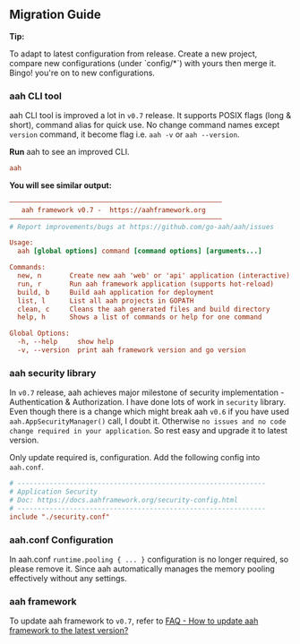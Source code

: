 ## Migration Guide

<div class="alert alert-info alert-info-blue">
<p><strong>Tip:</strong></p>
<p>To adapt to latest configuration from release. Create a new project, compare new configurations (under `config/*`) with yours then merge it. Bingo! you're on to new configurations.</p>
</div>

### aah CLI tool

aah CLI tool is improved a lot in `v0.7` release. It supports POSIX flags (long & short), command alias for quick use. No change command names except `version` command, it become flag i.e. `aah -v` or `aah --version`.

**Run** aah to see an improved CLI.
```cfg
aah
```

**You will see similar output:**
```cfg
–––––––––––––––––––––––––––––––––––––––––––––––––––––
   aah framework v0.7 -  https://aahframework.org
–––––––––––––––––––––––––––––––––––––––––––––––––––––
# Report improvements/bugs at https://github.com/go-aah/aah/issues

Usage:
  aah [global options] command [command options] [arguments...]

Commands:
  new, n       Create new aah 'web' or 'api' application (interactive)
  run, r       Run aah framework application (supports hot-reload)
  build, b     Build aah application for deployment
  list, l      List all aah projects in GOPATH
  clean, c     Cleans the aah generated files and build directory
  help, h      Shows a list of commands or help for one command

Global Options:
  -h, --help     show help
  -v, --version  print aah framework version and go version
```

### aah security library

In `v0.7` release, aah achieves major milestone of security implementation - Authentication & Authorization. I have done lots of work in `security` library. Even though there is a change which might break aah `v0.6` if you
have used `aah.AppSecurityManager()` call, I doubt it. Otherwise `no issues and no code change required in your application`. So rest easy and upgrade it to latest version.

Only update required is, configuration. Add the following config into `aah.conf`.
```cfg
# --------------------------------------------------------------
# Application Security
# Doc: https://docs.aahframework.org/security-config.html
# --------------------------------------------------------------
include "./security.conf"
```

### aah.conf Configuration

In aah.conf `runtime.pooling { ... }` configuration is no longer required, so please remove it. Since aah automatically manages the memory pooling effectively without any settings.


### aah framework

To update aah framework to `v0.7`, refer to [FAQ - How to update aah framework to the latest version?](/faq.html?#how-to-update-aah-framework-to-the-latest-version)
